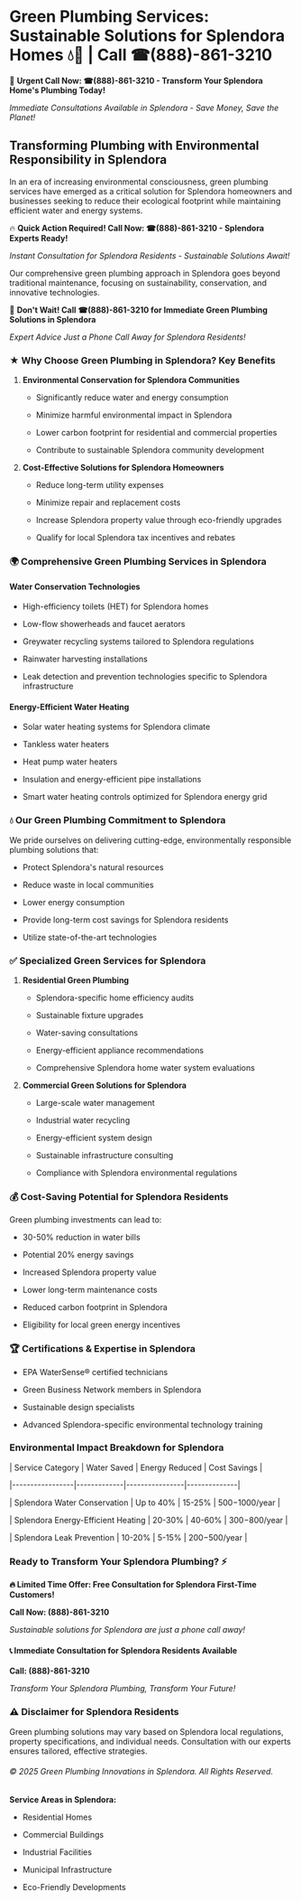 # Green Plumbing Services: Sustainable Solutions for Splendora Homes 💧🌿 | Call ☎(888)-861-3210

🚨 **Urgent Call Now: ☎(888)-861-3210 - Transform Your Splendora Home's Plumbing Today!**
*Immediate Consultations Available in Splendora - Save Money, Save the Planet!*

## Transforming Plumbing with Environmental Responsibility in Splendora

In an era of increasing environmental consciousness, green plumbing services have emerged as a critical solution for Splendora homeowners and businesses seeking to reduce their ecological footprint while maintaining efficient water and energy systems. 

🔥 **Quick Action Required! Call Now: ☎(888)-861-3210 - Splendora Experts Ready!**
*Instant Consultation for Splendora Residents - Sustainable Solutions Await!*

Our comprehensive green plumbing approach in Splendora goes beyond traditional maintenance, focusing on sustainability, conservation, and innovative technologies.

🚨 **Don't Wait! Call ☎(888)-861-3210 for Immediate Green Plumbing Solutions in Splendora**
*Expert Advice Just a Phone Call Away for Splendora Residents!*

### ★ Why Choose Green Plumbing in Splendora? Key Benefits

1. **Environmental Conservation for Splendora Communities** 
   - Significantly reduce water and energy consumption
   - Minimize harmful environmental impact in Splendora
   - Lower carbon footprint for residential and commercial properties
   - Contribute to sustainable Splendora community development

2. **Cost-Effective Solutions for Splendora Homeowners** 
   - Reduce long-term utility expenses
   - Minimize repair and replacement costs
   - Increase Splendora property value through eco-friendly upgrades
   - Qualify for local Splendora tax incentives and rebates

### 🌍 Comprehensive Green Plumbing Services in Splendora

#### Water Conservation Technologies
- High-efficiency toilets (HET) for Splendora homes
- Low-flow showerheads and faucet aerators
- Greywater recycling systems tailored to Splendora regulations
- Rainwater harvesting installations
- Leak detection and prevention technologies specific to Splendora infrastructure

#### Energy-Efficient Water Heating
- Solar water heating systems for Splendora climate
- Tankless water heaters
- Heat pump water heaters
- Insulation and energy-efficient pipe installations
- Smart water heating controls optimized for Splendora energy grid

### 💧 Our Green Plumbing Commitment to Splendora

We pride ourselves on delivering cutting-edge, environmentally responsible plumbing solutions that:
- Protect Splendora's natural resources
- Reduce waste in local communities
- Lower energy consumption
- Provide long-term cost savings for Splendora residents
- Utilize state-of-the-art technologies

### ✅ Specialized Green Services for Splendora

1. **Residential Green Plumbing**
   - Splendora-specific home efficiency audits
   - Sustainable fixture upgrades
   - Water-saving consultations
   - Energy-efficient appliance recommendations
   - Comprehensive Splendora home water system evaluations

2. **Commercial Green Solutions for Splendora**
   - Large-scale water management
   - Industrial water recycling
   - Energy-efficient system design
   - Sustainable infrastructure consulting
   - Compliance with Splendora environmental regulations

### 💰 Cost-Saving Potential for Splendora Residents

Green plumbing investments can lead to:
- 30-50% reduction in water bills
- Potential 20% energy savings
- Increased Splendora property value
- Lower long-term maintenance costs
- Reduced carbon footprint in Splendora
- Eligibility for local green energy incentives

### 🏆 Certifications & Expertise in Splendora

- EPA WaterSense® certified technicians
- Green Business Network members in Splendora
- Sustainable design specialists
- Advanced Splendora-specific environmental technology training

### Environmental Impact Breakdown for Splendora

| Service Category | Water Saved | Energy Reduced | Cost Savings |
|-----------------|-------------|----------------|--------------|
| Splendora Water Conservation | Up to 40% | 15-25% | $500-$1000/year |
| Splendora Energy-Efficient Heating | 20-30% | 40-60% | $300-$800/year |
| Splendora Leak Prevention | 10-20% | 5-15% | $200-$500/year |

### Ready to Transform Your Splendora Plumbing? ⚡

**🔥 Limited Time Offer: Free Consultation for Splendora First-Time Customers!**

**Call Now: (888)-861-3210**
*Sustainable solutions for Splendora are just a phone call away!*

#### 📞 Immediate Consultation for Splendora Residents Available

**Call: (888)-861-3210**
*Transform Your Splendora Plumbing, Transform Your Future!*

### ⚠️ Disclaimer for Splendora Residents

Green plumbing solutions may vary based on Splendora local regulations, property specifications, and individual needs. Consultation with our experts ensures tailored, effective strategies.

###### © 2025 Green Plumbing Innovations in Splendora. All Rights Reserved.

**Service Areas in Splendora:** 
- Residential Homes
- Commercial Buildings
- Industrial Facilities
- Municipal Infrastructure
- Eco-Friendly Developments